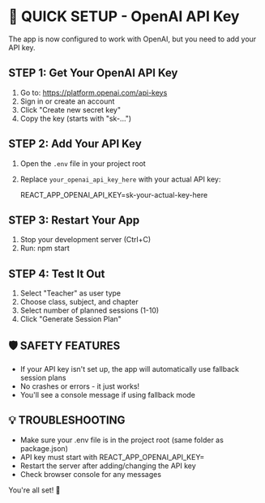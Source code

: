 # 🔧 QUICK SETUP - OpenAI API Key

The app is now configured to work with OpenAI, but you need to add your API key.

## STEP 1: Get Your OpenAI API Key

1. Go to: https://platform.openai.com/api-keys
2. Sign in or create an account
3. Click "Create new secret key"
4. Copy the key (starts with "sk-...")

## STEP 2: Add Your API Key

1. Open the `.env` file in your project root
2. Replace `your_openai_api_key_here` with your actual API key:

   REACT_APP_OPENAI_API_KEY=sk-your-actual-key-here

## STEP 3: Restart Your App

1. Stop your development server (Ctrl+C)
2. Run: npm start

## STEP 4: Test It Out

1. Select "Teacher" as user type
2. Choose class, subject, and chapter
3. Select number of planned sessions (1-10)
4. Click "Generate Session Plan"

## 🛡️ SAFETY FEATURES

- If your API key isn't set up, the app will automatically use fallback session plans
- No crashes or errors - it just works!
- You'll see a console message if using fallback mode

## 💡 TROUBLESHOOTING

- Make sure your .env file is in the project root (same folder as package.json)
- API key must start with REACT_APP_OPENAI_API_KEY=
- Restart the server after adding/changing the API key
- Check browser console for any messages

You're all set! 🚀
